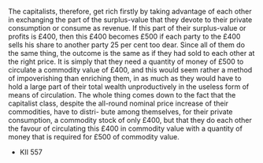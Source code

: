 The capitalists, therefore, get rich firstly by taking advantage of each   other in exchanging the part of the surplus-value that they devote to   their private consumption or consume as revenue. If this part of their   surplus-value or profits is £400, then this £400 becomes £500 if each   party to the £400 sells his share to another party 25 per cent too dear.   Since all of them do the same thing, the outcome is the same as if they   had sold to each other at the right price. It is simply that they need a   quantity of money of £500 to circulate a commodity value of £400, and   this would seem rather a method of impoverishing than enriching   them, in as much as they would have to hold a large part of their total   wealth unproductively in the useless form of means of circulation. The   whole thing comes down to the fact that the capitalist class, despite the   all-round nominal price increase of their commodities, have to distri-  bute among themselves, for their private consumption, a commodity   stock of only £400, but that they do each other the favour of circulating   this £400 in commodity value with a quantity of money that is required   for £500 of commodity value. 
- KII 557